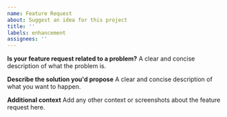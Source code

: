 ```yaml
---
name: Feature Request
about: Suggest an idea for this project
title: ''
labels: enhancement
assignees: ''
---
```


**Is your feature request related to a problem?**
A clear and concise description of what the problem is.

**Describe the solution you'd propose**
A clear and concise description of what you want to happen.

**Additional context**
Add any other context or screenshots about the feature request here.
